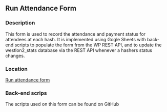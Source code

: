 


## Run Attendance Form
### Description
This form is used to record the attendance and payment status for attendees at each hash.  It is implemented using Gogle Sheets with back-end scripts to populate the form from the WP REST API, and to update the westlon2_stats database via the REST API whenever a hashers status changes.

### Location
[Run attendance form](https://docs.google.com/spreadsheets/d/1K0YOljGE2HHLYWpGt3HI9RvtwQnncWaLmcDvwE-ZFdc/edit#gid=873490598)

### Back-end scrips
The scripts used on this form can be found on GitHub
<!--stackedit_data:
eyJoaXN0b3J5IjpbLTYzNzg3NjczOSwtMTQxNTU0NTY3NSwtMT
k3MTE5NTA4OCwtMzQ1MzQzNTVdfQ==
-->